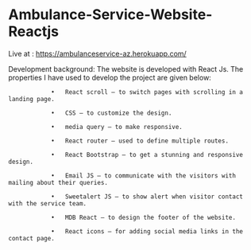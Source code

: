 # Ambulance-Service-Website-Reactjs

Live at : https://ambulanceservice-az.herokuapp.com/


Development background:
 The website is developed with React Js. The properties I have used to develop the project are given below:
        
				•	React scroll – to switch pages with scrolling in a landing page.
        
				•	CSS – to customize the design.
        
				•	media query – to make responsive. 
				
				•	React router – used to define multiple routes.
				
				•	React Bootstrap – to get a stunning and responsive design.
				
				•	Email JS – to communicate with the visitors with mailing about their queries.

				•	Sweetalert JS – to show alert when visitor contact with the service team.
				
				•	MDB React – to design the footer of the website.
				
				•	React icons – for adding social media links in the contact page.

